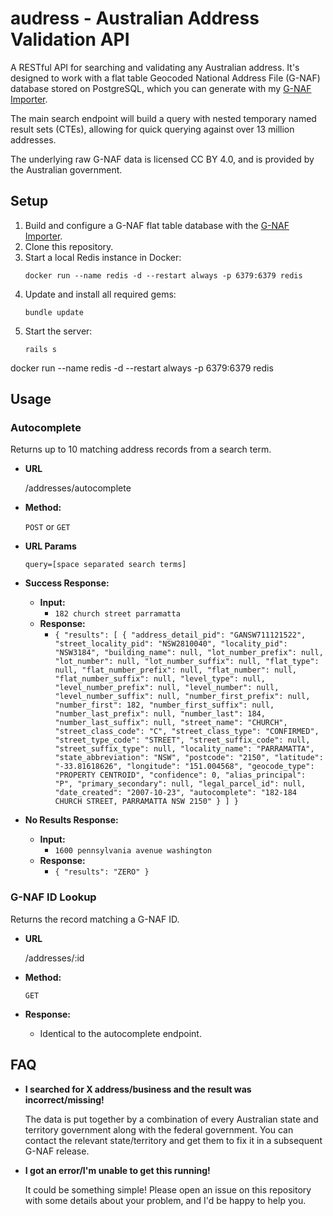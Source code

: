 # audress - Australian Address Validation API

A RESTful API for searching and validating any Australian address. It's designed to work with a flat table Geocoded National Address File (G-NAF) database stored on PostgreSQL, which you can generate with my [G-NAF Importer](https://github.com/qapn/gnaf-importer).

The main search endpoint will build a query with nested temporary named result sets (CTEs), allowing for quick querying against over 13 million addresses.

The underlying raw G-NAF data is licensed CC BY 4.0, and is provided by the Australian government.

## Setup

1. Build and configure a G-NAF flat table database with the [G-NAF Importer](https://github.com/qapn/gnaf-importer).
1. Clone this repository.
1. Start a local Redis instance in Docker:
    ```
    docker run --name redis -d --restart always -p 6379:6379 redis
    ```
1. Update and install all required gems:
    ```
    bundle update
    ```
1. Start the server:
    ```
    rails s
    ```

docker run --name redis -d --restart always -p 6379:6379 redis

## Usage

### Autocomplete

  Returns up to 10 matching address records from a search term.

* **URL**

  /addresses/autocomplete

* **Method:**

  `POST` or `GET`
  
*  **URL Params**

   `query=[space separated search terms]`

* **Success Response:**

  * **Input:**      
    * `182 church street parramatta`
  * **Response:**
    * `{ "results": [ { "address_detail_pid": "GANSW711121522", "street_locality_pid": "NSW2810040", "locality_pid": "NSW3184", "building_name": null, "lot_number_prefix": null, "lot_number": null, "lot_number_suffix": null, "flat_type": null, "flat_number_prefix": null, "flat_number": null, "flat_number_suffix": null, "level_type": null, "level_number_prefix": null, "level_number": null, "level_number_suffix": null, "number_first_prefix": null, "number_first": 182, "number_first_suffix": null, "number_last_prefix": null, "number_last": 184, "number_last_suffix": null, "street_name": "CHURCH", "street_class_code": "C", "street_class_type": "CONFIRMED", "street_type_code": "STREET", "street_suffix_code": null, "street_suffix_type": null, "locality_name": "PARRAMATTA", "state_abbreviation": "NSW", "postcode": "2150", "latitude": "-33.81618626", "longitude": "151.004568", "geocode_type": "PROPERTY CENTROID", "confidence": 0, "alias_principal": "P", "primary_secondary": null, "legal_parcel_id": null, "date_created": "2007-10-23", "autocomplete": "182-184 CHURCH STREET, PARRAMATTA NSW 2150" } ] }`
 
* **No Results Response:**

  * **Input:**      
    * `1600 pennsylvania avenue washington`
  * **Response:**
    * `{ "results": "ZERO" }`

### G-NAF ID Lookup

  Returns the record matching a G-NAF ID.

* **URL**

  /addresses/:id

* **Method:**

  `GET`
  
* **Response:**

  * Identical to the autocomplete endpoint.

## FAQ
 
* **I searched for X address/business and the result was incorrect/missing!**

    The data is put together by a combination of every Australian state and territory government along with the federal government. You can contact the relevant state/territory and get them to fix it in a subsequent G-NAF release.

* **I got an error/I'm unable to get this running!**

    It could be something simple! Please open an issue on this repository with some details about your problem, and I'd be happy to help you.

